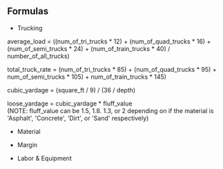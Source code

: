 Formulas
-------------------------
- Trucking <br />

average_load = ((num_of_tri_trucks * 12) + (num_of_quad_trucks * 16) + (num_of_semi_trucks * 24) + (num_of_train_trucks * 40) / number_of_all_trucks)

total_truck_rate = (num_of_tri_trucks * 85) + (num_of_quad_trucks * 95) + num_of_semi_trucks * 105) + num_of_train_trucks * 145)

cubic_yardage = (square_ft / 9) / (36 / depth)

loose_yardage = cubic_yardage * fluff_value <br />
(NOTE: fluff_value can be 1.5, 1.8. 1.3, or 2 depending on if the material is 'Asphalt', 'Concrete', 'Dirt', or 'Sand' respectively)

- Material 

- Margin 

- Labor & Equipment
